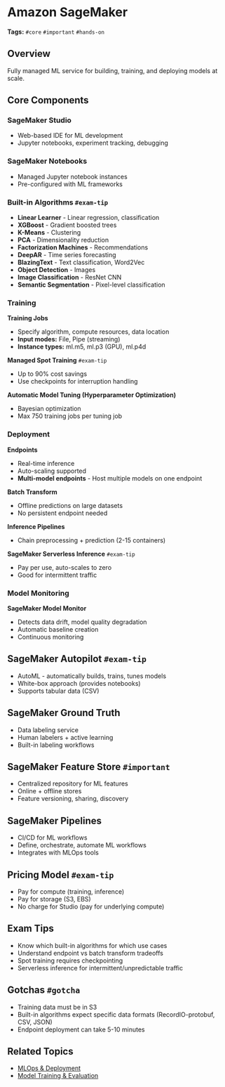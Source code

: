# Amazon SageMaker

**Tags:** `#core` `#important` `#hands-on`

## Overview
Fully managed ML service for building, training, and deploying models at scale.

## Core Components

### SageMaker Studio
- Web-based IDE for ML development
- Jupyter notebooks, experiment tracking, debugging

### SageMaker Notebooks
- Managed Jupyter notebook instances
- Pre-configured with ML frameworks

### Built-in Algorithms `#exam-tip`
- **Linear Learner** - Linear regression, classification
- **XGBoost** - Gradient boosted trees
- **K-Means** - Clustering
- **PCA** - Dimensionality reduction
- **Factorization Machines** - Recommendations
- **DeepAR** - Time series forecasting
- **BlazingText** - Text classification, Word2Vec
- **Object Detection** - Images
- **Image Classification** - ResNet CNN
- **Semantic Segmentation** - Pixel-level classification

### Training

**Training Jobs**
- Specify algorithm, compute resources, data location
- **Input modes:** File, Pipe (streaming)
- **Instance types:** ml.m5, ml.p3 (GPU), ml.p4d

**Managed Spot Training** `#exam-tip`
- Up to 90% cost savings
- Use checkpoints for interruption handling

**Automatic Model Tuning (Hyperparameter Optimization)**
- Bayesian optimization
- Max 750 training jobs per tuning job

### Deployment

**Endpoints**
- Real-time inference
- Auto-scaling supported
- **Multi-model endpoints** - Host multiple models on one endpoint

**Batch Transform**
- Offline predictions on large datasets
- No persistent endpoint needed

**Inference Pipelines**
- Chain preprocessing + prediction (2-15 containers)

**SageMaker Serverless Inference** `#exam-tip`
- Pay per use, auto-scales to zero
- Good for intermittent traffic

### Model Monitoring

**SageMaker Model Monitor**
- Detects data drift, model quality degradation
- Automatic baseline creation
- Continuous monitoring

## SageMaker Autopilot `#exam-tip`
- AutoML - automatically builds, trains, tunes models
- White-box approach (provides notebooks)
- Supports tabular data (CSV)

## SageMaker Ground Truth
- Data labeling service
- Human labelers + active learning
- Built-in labeling workflows

## SageMaker Feature Store `#important`
- Centralized repository for ML features
- Online + offline stores
- Feature versioning, sharing, discovery

## SageMaker Pipelines
- CI/CD for ML workflows
- Define, orchestrate, automate ML workflows
- Integrates with MLOps tools

## Pricing Model `#exam-tip`
- Pay for compute (training, inference)
- Pay for storage (S3, EBS)
- No charge for Studio (pay for underlying compute)

## Exam Tips
- Know which built-in algorithms for which use cases
- Understand endpoint vs batch transform tradeoffs
- Spot training requires checkpointing
- Serverless inference for intermittent/unpredictable traffic

## Gotchas `#gotcha`
- Training data must be in S3
- Built-in algorithms expect specific data formats (RecordIO-protobuf, CSV, JSON)
- Endpoint deployment can take 5-10 minutes

## Related Topics
- [MLOps & Deployment](./mlops-deployment.md)
- [Model Training & Evaluation](./model-training-evaluation.md)
